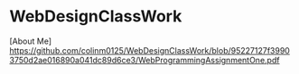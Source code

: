 ﻿# WebDesignClassWork
[About Me] https://github.com/colinm0125/WebDesignClassWork/blob/95227127f39903750d2ae016890a041dc89d6ce3/WebProgrammingAssignmentOne.pdf
